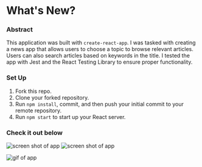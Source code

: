 # What's New?

### Abstract

This application was built with `create-react-app`. I was tasked with creating a news app that allows users to choose a topic to browse relevant articles. Users can also search articles based on keywords in the title. I tested the app with Jest and the React Testing Library to ensure proper functionality.

### Set Up

1. Fork this repo.
2. Clone your forked repository.
3. Run `npm install`, commit, and then push your initial commit to your remote repository. 
4. Run `npm start` to start up your React server. 

### Check it out below

![screen shot of app](https://user-images.githubusercontent.com/52683607/81361926-e0db7c80-909c-11ea-8981-fb64b56ef33d.png)
![screen shot of app](https://user-images.githubusercontent.com/52683607/81361924-df11b900-909c-11ea-8dd7-cc5a86a39ed6.png)

![gif of app](https://media.giphy.com/media/h4gRPngQuukgUBIGvq/giphy.gif)

